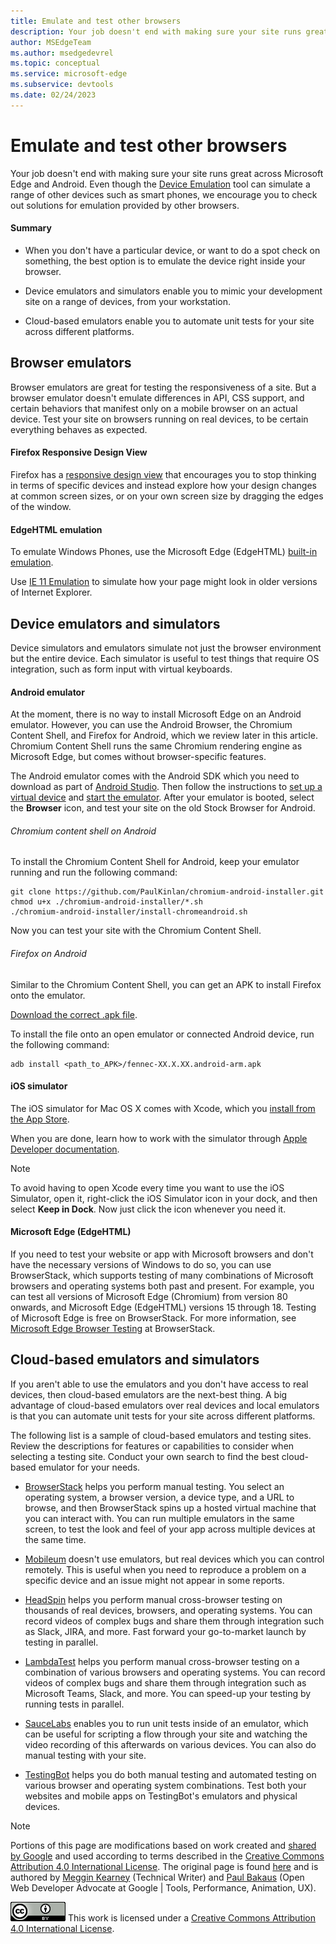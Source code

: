 ```yaml
---
title: Emulate and test other browsers
description: Your job doesn't end with making sure your site runs great across Microsoft Edge and Android.  Even though Device Emulation (Device Mode) can simulate a range of other devices such as smart phones, we encourage you to check out solutions for emulation provided by other browsers.
author: MSEdgeTeam
ms.author: msedgedevrel
ms.topic: conceptual
ms.service: microsoft-edge
ms.subservice: devtools
ms.date: 02/24/2023
---
```

<!-- Copyright Meggin Kearney and Paul Bakaus

   Licensed under the Apache License, Version 2.0 (the "License");
   you may not use this file except in compliance with the License.
   You may obtain a copy of the License at

       https://www.apache.org/licenses/LICENSE-2.0

   Unless required by applicable law or agreed to in writing, software
   distributed under the License is distributed on an "AS IS" BASIS,
   WITHOUT WARRANTIES OR CONDITIONS OF ANY KIND, either express or implied.
   See the License for the specific language governing permissions and
   limitations under the License.  -->
# Emulate and test other browsers

Your job doesn't end with making sure your site runs great across Microsoft Edge and Android.  Even though the [Device Emulation](index.md) tool can simulate a range of other devices such as smart phones, we encourage you to check out solutions for emulation provided by other browsers.


<!-- ------------------------------ -->
#### Summary

*  When you don't have a particular device, or want to do a spot check on something, the best option is to emulate the device right inside your browser.

*  Device emulators and simulators enable you to mimic your development site on a range of devices, from your workstation.

*  Cloud-based emulators enable you to automate unit tests for your site across different platforms.


<!-- ====================================================================== -->
## Browser emulators

Browser emulators are great for testing the responsiveness of a site.  But a browser emulator doesn't emulate differences in API, CSS support, and certain behaviors that manifest only on a mobile browser on an actual device.  Test your site on browsers running on real devices, to be certain everything behaves as expected.


<!-- ------------------------------ -->
#### Firefox Responsive Design View

Firefox has a [responsive design view](https://developer.mozilla.org/docs/Tools/Responsive_Design_View) that encourages you to stop thinking in terms of specific devices and instead explore how your design changes at common screen sizes, or on your own screen size by dragging the edges of the window.


<!-- ------------------------------ -->
#### EdgeHTML emulation

To emulate Windows Phones, use the Microsoft Edge (EdgeHTML) [built-in emulation](/archive/microsoft-edge/legacy/developer/devtools-guide/emulation).

Use [IE 11 Emulation](/previous-versions/windows/internet-explorer/ie-developer/samples/dn255001(v=vs.85)) to simulate how your page might look in older versions of Internet Explorer.


<!-- ====================================================================== -->
## Device emulators and simulators

Device simulators and emulators simulate not just the browser environment but the entire device.  Each simulator is useful to test things that require OS integration, such as form input with virtual keyboards.


<!-- ------------------------------ -->
#### Android emulator

<!--
![Stock Browser in Android Emulator](../media/device-mode-android-emulator-stock-browser.png)
-->

At the moment, there is no way to install Microsoft Edge on an Android emulator.  However, you can use the Android Browser, the Chromium Content Shell, and Firefox for Android, which we review later in this article.  Chromium Content Shell runs the same Chromium rendering engine as Microsoft Edge, but comes without browser-specific features.

The Android emulator comes with the Android SDK which you need to download as part of [Android Studio](https://developer.android.com/sdk/installing/studio.html).  Then follow the instructions to [set up a virtual device](https://developer.android.com/tools/devices/managing-avds.html) and [start the emulator](https://developer.android.com/tools/devices/emulator.html).
After your emulator is booted, select the **Browser** icon, and test your site on the old Stock Browser for Android.

###### Chromium content shell on Android

<!--
![Android Emulator Content Shell](../media/device-mode-android-avd-contentshell.png)
-->

To install the Chromium Content Shell for Android, keep your emulator running and run the following command:

```shell
git clone https://github.com/PaulKinlan/chromium-android-installer.git
chmod u+x ./chromium-android-installer/*.sh
./chromium-android-installer/install-chromeandroid.sh
```

Now you can test your site with the Chromium Content Shell.

###### Firefox on Android

<!--
![Firefox Icon on Android Emulator](../media/device-mode-ff-on-android-emulator.png)
-->

Similar to the Chromium Content Shell, you can get an APK to install Firefox onto the emulator.

[Download the correct .apk file](https://www.mozilla.org/firefox/all/#product-android-beta).

To install the file onto an open emulator or connected Android device, run the following command:

```shell
adb install <path_to_APK>/fennec-XX.X.XX.android-arm.apk
```


<!-- ------------------------------ -->
#### iOS simulator

The iOS simulator for Mac OS X comes with Xcode, which you [install from the App Store](https://itunes.apple.com/app/xcode/id497799835).

When you are done, learn how to work with the simulator through [Apple Developer documentation](https://help.apple.com/simulator/mac/current).

> [!NOTE]
> To avoid having to open Xcode every time you want to use the iOS Simulator, open <!--Xcode, or iOS Simulator?-->it, right-click the iOS Simulator icon in your dock, and then select **Keep in Dock**.  Now just click the icon whenever you need it.


<!-- ------------------------------ -->
#### Microsoft Edge (EdgeHTML)

If you need to test your website or app with Microsoft browsers and don't have the necessary versions of Windows to do so, you can use BrowserStack, which supports testing of many combinations of Microsoft browsers and operating systems both past and present.  For example, you can test all versions of Microsoft Edge (Chromium) from version 80 onwards, and Microsoft Edge (EdgeHTML) versions 15 through 18.  Testing of Microsoft Edge is free on BrowserStack.  For more information, see [Microsoft Edge Browser Testing](https://www.browserstack.com/test-on-microsoft-edge-browser) at BrowserStack.


<!-- ====================================================================== -->
## Cloud-based emulators and simulators

If you aren't able to use the emulators and you don't have access to real devices, then cloud-based emulators are the next-best thing.  A big advantage of cloud-based emulators over real devices and local emulators is that you can automate unit tests for your site across different platforms.

The following list is a sample of cloud-based emulators and testing sites. Review the descriptions for features or capabilities to consider when selecting a testing site. Conduct your own search to find the best cloud-based emulator for your needs.

* [BrowserStack](https://www.browserstack.com/automate) helps you perform manual testing.  You select an operating system, a browser version, a device type, and a URL to browse, and then BrowserStack spins up a hosted virtual machine that you can interact with.  You can run multiple emulators in the same screen, to test the look and feel of your app across multiple devices at the same time.

* [Mobileum](https://www.mobileum.com/) doesn't use emulators, but real devices which you can control remotely.  This is useful when you need to reproduce a problem on a specific device and an issue might not appear in some reports.

* [HeadSpin](https://www.headspin.io/) helps you perform manual cross-browser testing on thousands of real devices, browsers, and operating systems.  You can record videos of complex bugs and share them through integration such as Slack, JIRA, and more.  Fast forward your go-to-market launch by testing in parallel.

* [LambdaTest](https://www.lambdatest.com/) helps you perform manual cross-browser testing on a combination of various browsers and operating systems.  You can record videos of complex bugs and share them through integration such as Microsoft Teams, Slack, and more.  You can speed-up your testing by running tests in parallel.

* [SauceLabs](https://saucelabs.com) enables you to run unit tests inside of an emulator, which can be useful for scripting a flow through your site and watching the video recording of this afterwards on various devices.  You can also do manual testing with your site.

* [TestingBot](https://testingbot.com/) helps you do both manual testing and automated testing on various browser and operating system combinations.  Test both your websites and mobile apps on TestingBot's emulators and physical devices.


<!-- ====================================================================== -->
> [!NOTE]
> Portions of this page are modifications based on work created and [shared by Google](https://developers.google.com/terms/site-policies) and used according to terms described in the [Creative Commons Attribution 4.0 International License](https://creativecommons.org/licenses/by/4.0).
> The original page is found [here](https://developer.chrome.com/docs/devtools/device-mode/testing-other-browsers/) and is authored by [Meggin Kearney](https://developers.google.com/web/resources/contributors#meggin-kearney) (Technical Writer) and [Paul Bakaus](https://developers.google.com/web/resources/contributors#paul-bakaus) (Open Web Developer Advocate at Google | Tools, Performance, Animation, UX).

[![Creative Commons License](../../media/cc-logo/88x31.png)](https://creativecommons.org/licenses/by/4.0)
This work is licensed under a [Creative Commons Attribution 4.0 International License](https://creativecommons.org/licenses/by/4.0).

